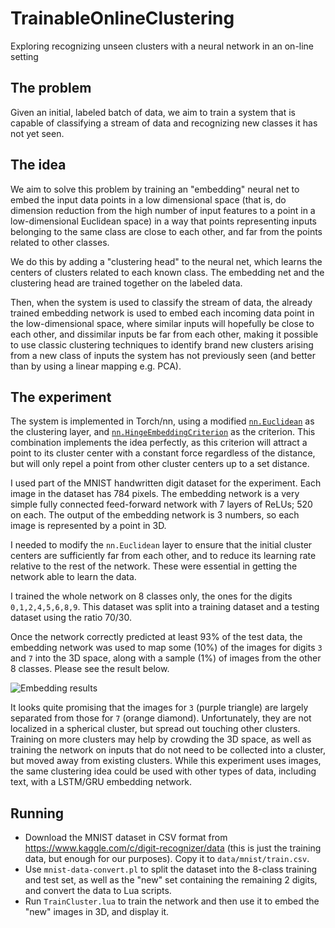 # TrainableOnlineClustering

Exploring recognizing unseen clusters with a neural network in an on-line
setting

## The problem

Given an initial, labeled batch of data, we aim to train a system
that is capable of classifying a stream of data and recognizing new classes
it has not yet seen.

## The idea

We aim to solve this problem by training an "embedding" neural net
to embed the input data points in a low dimensional space
(that is, do dimension reduction from
the high number of input features to a point in a low-dimensional Euclidean space)
in a way that points representing inputs belonging to the same class
are close to each other, and far from the points related to other classes.

We do this by adding a "clustering head" to the neural net, which
learns the centers of clusters related to each known class.
The embedding net and the clustering head are trained together on the labeled
data.

Then, when the system is used to classify the stream of data,
the already trained embedding network is used to embed each incoming data point in
the low-dimensional space, where similar inputs will hopefully be close to
each other, and dissimilar inputs be far from each other,
making it possible to use classic clustering techniques to identify
brand new clusters arising from a new class of inputs the system has not
previously seen (and better than by using a linear mapping e.g. PCA).

## The experiment

The system is implemented in Torch/nn,
using a modified
[`nn.Euclidean`](http://www.epcsirmaz.com/torch/torch_nn-simple_layers-euclidean.html)
as the clustering layer, and
[`nn.HingeEmbeddingCriterion`](http://www.epcsirmaz.com/torch/torch_nn-criterions-hingeembeddingcriterion.html)
as the criterion.
This combination implements the idea perfectly, as this criterion
will attract a point to its cluster center with a constant force regardless
of the distance, but will only repel a point from other cluster centers up
to a set distance.

I used part of the MNIST handwritten digit dataset for the experiment.
Each image in the dataset has 784 pixels.
The embedding network is a very simple fully connected feed-forward network
with 7 layers of ReLUs; 520 on each.
The output of the embedding network is 3 numbers, so each image is
represented by a point in 3D.

I needed to modify the `nn.Euclidean` layer to ensure that the initial
cluster centers are sufficiently far from each other, and to reduce its
learning rate relative to the rest of the network.
These were essential in getting the network able to learn the data.

I trained the whole network on 8 classes only, the ones for the digits
`0,1,2,4,5,6,8,9`. This dataset was split into a training dataset and
a testing dataset using the ratio 70/30.

Once the network correctly predicted at least 93% of the test data,
the embedding network was used to map some (10%) of the images for digits
`3` and `7` into the 3D space, along with a sample (1%) of images from the
other 8 classes. Please see the result below.

![Embedding results](https://raw.github.com/wiki/csirmaz/TrainableOnlineClustering/embedding.png)

It looks quite promising that the images for `3` (purple triangle) are
largely separated from those for `7` (orange diamond). Unfortunately,
they are not localized in a spherical cluster, but spread out touching
other clusters.
Training on more clusters may help by crowding the 3D space, as well
as training the network on inputs that do not need to be collected into a
cluster, but moved away from existing clusters.
While this experiment uses images, the same clustering idea could be used
with other types of data, including text, with a LSTM/GRU embedding network.

## Running

- Download the MNIST dataset in CSV format from https://www.kaggle.com/c/digit-recognizer/data (this is
just the training data, but enough for our purposes). Copy it to
  `data/mnist/train.csv`.
- Use `mnist-data-convert.pl` to split the dataset into the 8-class training
and test set, as well as the "new" set containing the remaining 2 digits,
and convert the data to Lua scripts.
- Run `TrainCluster.lua` to train the network and then use it to embed the
"new" images in 3D, and display it.
